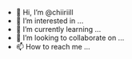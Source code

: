 - 👋 Hi, I’m @chiiriill
- 👀 I’m interested in ...
- 🌱 I’m currently learning ...
- 💞️ I’m looking to collaborate on ...
- 📫 How to reach me ...

<!---
chiiriill/chiiriill is a ✨ special ✨ repository because its `README.md` (this file) appears on your GitHub profile.
You can click the Preview link to take a look at your changes.
--->
